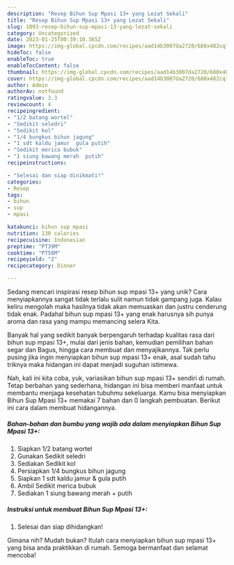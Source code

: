 ```yaml
---
description: "Resep Bihun Sup Mpasi 13+ yang Lezat Sekali"
title: "Resep Bihun Sup Mpasi 13+ yang Lezat Sekali"
slug: 1093-resep-bihun-sup-mpasi-13-yang-lezat-sekali
category: Uncategorized
date: 2023-01-25T00:39:10.365Z
image: https://img-global.cpcdn.com/recipes/aad14b3007da2720/680x482cq70/bihun-sup-mpasi-13-foto-resep-utama.jpg
hideToc: false
enableToc: true
enableTocContent: false
thumbnail: https://img-global.cpcdn.com/recipes/aad14b3007da2720/680x482cq70/bihun-sup-mpasi-13-foto-resep-utama.jpg
cover: https://img-global.cpcdn.com/recipes/aad14b3007da2720/680x482cq70/bihun-sup-mpasi-13-foto-resep-utama.jpg
author: Admin
authorAv: notfound
ratingvalue: 3.3
reviewcount: 4
recipeingredient:
- "1/2 batang wortel"
- "Sedikit seledri"
- "Sedikit kol"
- "1/4 bungkus bihun jagung"
- "1 sdt kaldu jamur  gula putih"
- "Sedikit merica bubuk"
- "1 siung bawang merah  putih"
recipeinstructions:

- "Selesai dan siap dinikmati!"
categories:
- Resep
tags:
- bihun
- sup
- mpasi

katakunci: bihun sup mpasi 
nutrition: 130 calories
recipecuisine: Indonesian
preptime: "PT39M"
cooktime: "PT58M"
recipeyield: "2"
recipecategory: Dinner

---
```





Sedang mencari inspirasi resep bihun sup mpasi 13+ yang unik? Cara menyiapkannya sangat tidak terlalu sulit namun tidak gampang juga. Kalau keliru mengolah maka hasilnya tidak akan memuaskan dan justru cenderung tidak enak. Padahal bihun sup mpasi 13+ yang enak harusnya sih punya aroma dan rasa yang mampu memancing selera Kita.





Banyak hal yang sedikit banyak berpengaruh terhadap kualitas rasa dari bihun sup mpasi 13+, mulai dari jenis bahan, kemudian pemilihan bahan segar dan Bagus, hingga cara membuat dan menyajikannya. Tak perlu pusing jika ingin menyiapkan bihun sup mpasi 13+ enak,      asal sudah tahu triknya maka hidangan ini dapat menjadi suguhan istimewa.





















Nah, kali ini kita coba, yuk, variasikan bihun sup mpasi 13+ sendiri di rumah. Tetap berbahan yang sederhana, hidangan ini bisa memberi manfaat untuk membantu menjaga kesehatan tubuhmu sekeluarga. Kamu bisa menyiapkan Bihun Sup Mpasi 13+ memakai 7 bahan dan 0 langkah pembuatan. Berikut ini cara dalam membuat hidangannya.

<!--inarticleads1-->

##### Bahan-bahan dan bumbu yang wajib ada dalam menyiapkan Bihun Sup Mpasi 13+:

1. Siapkan 1/2 batang wortel
1. Gunakan Sedikit seledri
1. Sediakan Sedikit kol
1. Persiapkan 1/4 bungkus bihun jagung
1. Siapkan 1 sdt kaldu jamur &amp; gula putih
1. Ambil Sedikit merica bubuk
1. Sediakan 1 siung bawang merah + putih




<!--inarticleads2-->

##### Instruksi untuk membuat Bihun Sup Mpasi 13+:


1. Selesai dan siap dihidangkan!



Gimana nih? Mudah bukan? Itulah cara menyiapkan bihun sup mpasi 13+ yang bisa anda praktikkan di rumah. Semoga bermanfaat dan selamat mencoba!
